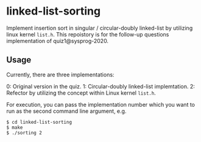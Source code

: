 # linked-list-sorting
Implement insertion sort in singular / circular-doubly linked-list by utilizing linux kernel `list.h`.
This repoistory is for the follow-up questions implementation of quiz1@sysprog-2020.

## Usage
Currently, there are three implementations:

0: Original version in the quiz.
1: Circular-doubly linked-list implemtation.
2: Refector by utilizing the concept within Linux kernel `list.h`.


For execution, you can pass the implementation number which you want to run as the second command line argument, e.g.
```
$ cd linked-list-sorting
$ make
$ ./sorting 2 
```

